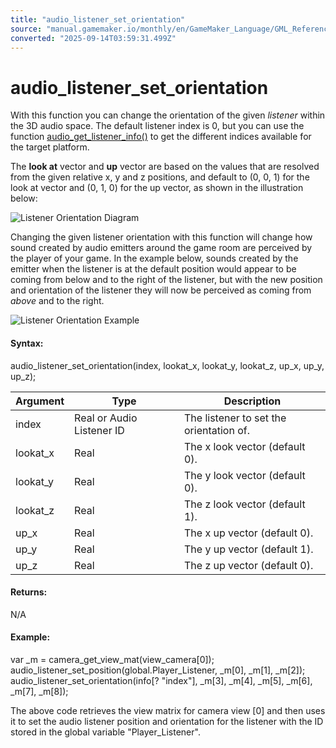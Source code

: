 ```yaml
---
title: "audio_listener_set_orientation"
source: "manual.gamemaker.io/monthly/en/GameMaker_Language/GML_Reference/Asset_Management/Audio/Audio_Listeners/audio_listener_set_orientation.htm"
converted: "2025-09-14T03:59:31.499Z"
---
```


# audio\_listener\_set\_orientation

With this function you can change the orientation of the given _listener_ within the 3D audio space. The default listener index is 0, but you can use the function [audio\_get\_listener\_info()](audio_get_listener_info.md) to get the different indices available for the target platform.

The **look at** vector and **up** vector are based on the values that are resolved from the given relative x, y and z positions, and default to (0, 0, 1) for the look at vector and (0, 1, 0) for the up vector, as shown in the illustration below:

![Listener Orientation Diagram](../../../../../assets/Images/Scripting_Reference/GML/Reference/Audio/Audio_Orientation_Base.png)

Changing the given listener orientation with this function will change how sound created by audio emitters around the game room are perceived by the player of your game. In the example below, sounds created by the emitter when the listener is at the default position would appear to be coming from below and to the right of the listener, but with the new position and orientation of the listener they will now be perceived as coming from _above_ and to the right.

![Listener Orientation Example](../../../../../assets/Images/Scripting_Reference/GML/Reference/Audio/Audio_Orientation_Example.png)

#### Syntax:

audio\_listener\_set\_orientation(index, lookat\_x, lookat\_y, lookat\_z, up\_x, up\_y, up\_z);

| Argument | Type | Description |
| --- | --- | --- |
| index | Real or Audio Listener ID | The listener to set the orientation of. |
| lookat_x | Real | The x look vector (default 0). |
| lookat_y | Real | The y look vector (default 0). |
| lookat_z | Real | The z look vector (default 1). |
| up_x | Real | The x up vector (default 0). |
| up_y | Real | The y up vector (default 1). |
| up_z | Real | The z up vector (default 0). |

#### Returns:

N/A

#### Example:

var \_m = camera\_get\_view\_mat(view\_camera\[0\]);
audio\_listener\_set\_position(global.Player\_Listener, \_m\[0\], \_m\[1\], \_m\[2\]);
audio\_listener\_set\_orientation(info\[? "index"\], \_m\[3\], \_m\[4\], \_m\[5\], \_m\[6\], \_m\[7\], \_m\[8\]);

The above code retrieves the view matrix for camera view \[0\] and then uses it to set the audio listener position and orientation for the listener with the ID stored in the global variable "Player\_Listener".